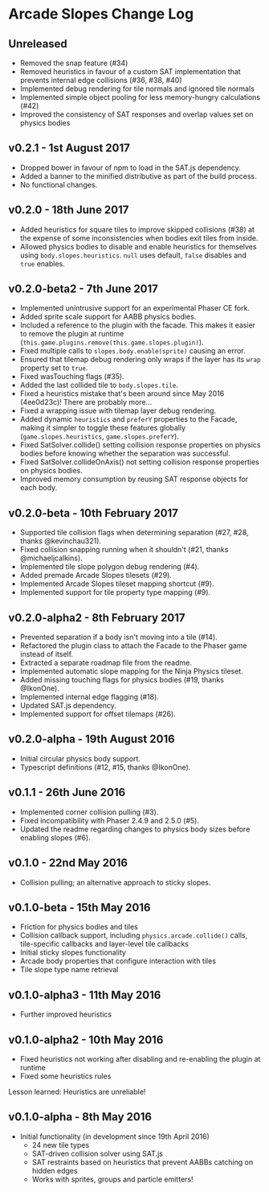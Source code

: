 # Arcade Slopes Change Log

## Unreleased
- Removed the snap feature (#34)
- Removed heuristics in favour of a custom SAT implementation that prevents
  internal edge collisions (#36, #38, #40)
- Implemented debug rendering for tile normals and ignored tile normals
- Implemented simple object pooling for less memory-hungry calculations (#42)
- Improved the consistency of SAT responses and overlap values set on physics
  bodies

## v0.2.1 - 1st August 2017
- Dropped bower in favour of npm to load in the SAT.js dependency.
- Added a banner to the minified distributive as part of the build process.
- No functional changes.

## v0.2.0 - 18th June 2017
- Added heuristics for square tiles to improve skipped collisions (#38) at the
  expense of some inconsistencies when bodies exit tiles from inside.
- Allowed physics bodies to disable and enable heuristics for themselves using
  `body.slopes.heuristics`. `null` uses default, `false` disables and `true`
  enables.

## v0.2.0-beta2 - 7th June 2017
- Implemented unintrusive support for an experimental Phaser CE fork.
- Added sprite scale support for AABB physics bodies.
- Included a reference to the plugin with the facade. This makes it easier to
  remove the plugin at runtime
  (`this.game.plugins.remove(this.game.slopes.plugin)`).
- Fixed multiple calls to `slopes.body.enable(sprite)` causing an error.
- Ensured that tilemap debug rendering only wraps if the layer has its `wrap`
  property set to `true`.
- Fixed wasTouching flags (#35).
- Added the last collided tile to `body.slopes.tile`.
- Fixed a heuristics mistake that's been around since May 2016 (4ee0d23c)! There
  are probably more...
- Fixed a wrapping issue with tilemap layer debug rendering.
- Added dynamic `heuristics` and `preferY` properties to the Facade, making it
  simpler to toggle these features globally (`game.slopes.heuristics`,
  `game.slopes.preferY`).
- Fixed SatSolver.collide() setting collision response properties on physics
  bodies before knowing whether the separation was successful.
- Fixed SatSolver.collideOnAxis() not setting collision response properties on
  physics bodies.
- Improved memory consumption by reusing SAT response objects for each body.

## v0.2.0-beta - 10th February 2017
- Supported tile collision flags when determining separation (#27, #28,
  thanks @kevinchau321).
- Fixed collision snapping running when it shouldn't (#21, thanks
  @michaeljcalkins).
- Implemented tile slope polygon debug rendering (#4).
- Added premade Arcade Slopes tilesets (#29).
- Implemented Arcade Slopes tileset mapping shortcut (#9).
- Implemented support for tile property type mapping (#9).

## v0.2.0-alpha2 - 8th February 2017
- Prevented separation if a body isn't moving into a tile (#14).
- Refactored the plugin class to attach the Facade to the Phaser game instead of
  itself.
- Extracted a separate roadmap file from the readme.
- Implemented automatic slope mapping for the Ninja Physics tileset.
- Added missing touching flags for physics bodies (#19, thanks @IkonOne).
- Implemented internal edge flagging (#18).
- Updated SAT.js dependency.
- Implemented support for offset tilemaps (#26).

## v0.2.0-alpha - 19th August 2016
- Initial circular physics body support.
- Typescript definitions (#12, #15, thanks @IkonOne).

## v0.1.1 - 26th June 2016
- Implemented corner collision pulling (#3).
- Fixed incompatibility with Phaser 2.4.9 and 2.5.0 (#5).
- Updated the readme regarding changes to physics body sizes before enabling
  slopes (#6).

## v0.1.0 - 22nd May 2016
- Collision pulling; an alternative approach to sticky slopes.

## v0.1.0-beta - 15th May 2016
- Friction for physics bodies and tiles
- Collision callback support, including `physics.arcade.collide()` calls,
  tile-specific callbacks and layer-level tile callbacks
- Initial sticky slopes functionality
- Arcade body properties that configure interaction with tiles
- Tile slope type name retrieval

## v0.1.0-alpha3 - 11th May 2016
- Further improved heuristics

## v0.1.0-alpha2 - 10th May 2016
- Fixed heuristics not working after disabling and re-enabling the plugin at
  runtime
- Fixed some heuristics rules

Lesson learned: Heuristics are unreliable!

## v0.1.0-alpha - 8th May 2016
- Initial functionality (in development since 19th April 2016)
  - 24 new tile types
  - SAT-driven collision solver using SAT.js
  - SAT restraints based on heuristics that prevent AABBs catching on hidden
    edges
  - Works with sprites, groups and particle emitters!
